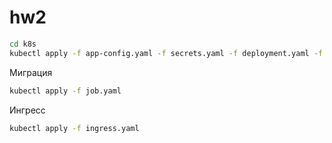 # hw2

```bash
cd k8s
kubectl apply -f app-config.yaml -f secrets.yaml -f deployment.yaml -f postgres.yaml
```
Миграция
```bash
kubectl apply -f job.yaml
```

Ингресс
```bash
kubectl apply -f ingress.yaml
```
